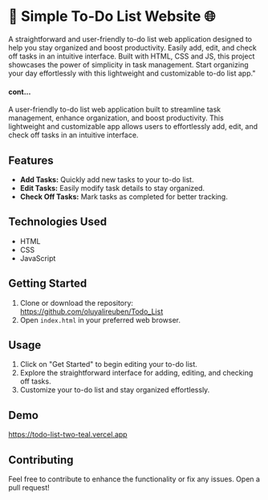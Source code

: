# 📝 Simple To-Do List Website 🌐

A straightforward and user-friendly to-do list web application designed to help you stay organized and boost productivity.
Easily add, edit, and check off tasks in an intuitive interface.
Built with HTML, CSS and JS, this project showcases the power of simplicity in task management. 
Start organizing your day effortlessly with this lightweight and customizable to-do list app."

#### cont...

A user-friendly to-do list web application built to streamline task management, enhance organization, and boost productivity. This lightweight and customizable app allows users to effortlessly add, edit, and check off tasks in an intuitive interface.

## Features
- **Add Tasks:** Quickly add new tasks to your to-do list.
- **Edit Tasks:** Easily modify task details to stay organized.
- **Check Off Tasks:** Mark tasks as completed for better tracking.

## Technologies Used
- HTML
- CSS
- JavaScript

## Getting Started
1. Clone or download the repository: https://github.com/oluyalireuben/Todo_List
2. Open `index.html` in your preferred web browser.

## Usage
1. Click on "Get Started" to begin editing your to-do list.
2. Explore the straightforward interface for adding, editing, and checking off tasks.
3. Customize your to-do list and stay organized effortlessly.

## Demo
https://todo-list-two-teal.vercel.app

## Contributing
Feel free to contribute to enhance the functionality or fix any issues. Open a pull request!


